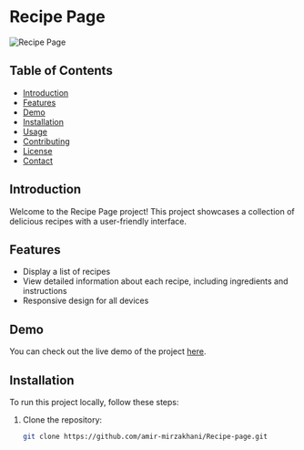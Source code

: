 # Recipe Page

![Recipe Page](https://amir-mirzakhani.github.io/Recipe-page/recipe-page.png)

## Table of Contents

- [Introduction](#introduction)
- [Features](#features)
- [Demo](#demo)
- [Installation](#installation)
- [Usage](#usage)
- [Contributing](#contributing)
- [License](#license)
- [Contact](#contact)

## Introduction

Welcome to the Recipe Page project! This project showcases a collection of delicious recipes with a user-friendly interface.

## Features

- Display a list of recipes
- View detailed information about each recipe, including ingredients and instructions
- Responsive design for all devices

## Demo

You can check out the live demo of the project [here](https://amir-mirzakhani.github.io/Recipe-page/).

## Installation

To run this project locally, follow these steps:

1. Clone the repository:

   ```bash
   git clone https://github.com/amir-mirzakhani/Recipe-page.git
